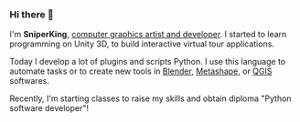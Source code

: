### Hi there 👋

I'm **SniperKing**, [computer graphics artist and developer](http://lucchambaud.free.fr/PLC/index.php).
I started to learn programming on Unity 3D, to build interactive virtual tour applications.

Today I develop a lot of  plugins and scripts Python. I use this language to automate tasks or to create new tools in [Blender](https://www.blender.org), [Metashape](https://www.agisoft.com), or [QGIS](https://www.qgis.org) softwares.

Recently, I'm starting classes to raise my skills and obtain diploma "Python software developer"!
